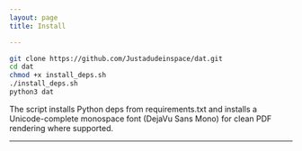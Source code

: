 ```yaml
---
layout: page
title: Install

---
```


```bash
git clone https://github.com/Justadudeinspace/dat.git
cd dat
chmod +x install_deps.sh
./install_deps.sh
python3 dat
```

The script installs Python deps from requirements.txt and installs a Unicode-complete monospace font (DejaVu Sans Mono) for clean PDF rendering where supported.

---
